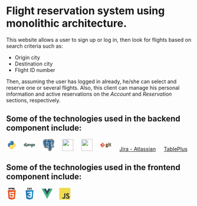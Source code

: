 # Flight reservation system using monolithic architecture.

This website allows a user to sign up or log in, then look for flights based on search criteria such as:
- Origin city
- Destination city
- Flight ID number

Then, assuming the user has logged in already, he/she can select and reserve one or several flights.
Also, this client can manage his personal information and active reservations on the *Account* and *Reservation* sections, respectively.

## Some of the technologies used in the backend component include:
<img height="32" width="30" src="https://raw.githubusercontent.com/github/explore/80688e429a7d4ef2fca1e82350fe8e3517d3494d/topics/python/python.png" />  &emsp;<img height="32" width="30" src="https://raw.githubusercontent.com/github/explore/80688e429a7d4ef2fca1e82350fe8e3517d3494d/topics/django/django.png" /> &emsp;
<img height="32" width="30" src="https://raw.githubusercontent.com/github/explore/80688e429a7d4ef2fca1e82350fe8e3517d3494d/topics/postgresql/postgresql.png" />  &emsp;
<img height="32" width="30" src="https://media-exp1.licdn.com/dms/image/C560BAQG4xGO7GA7ExA/company-logo_200_200/0/1625156273146?e=1651104000&v=beta&t=f9vsl5v48EzI3uXXR27anAvr7VWiCCkdzGznVkP2h9U" > &emsp;
<img height="32" width="30" src="https://media-exp1.licdn.com/dms/image/C4E0BAQGmNZMDOpmMQg/company-logo_100_100/0/1519905610801?e=1651104000&v=beta&t=5b72d6j04plR4QJhtIKPUQo4cq_LRL6cyc-uQDB-ciE"> &emsp;
<img height="32" width="30" src="https://raw.githubusercontent.com/github/explore/80688e429a7d4ef2fca1e82350fe8e3517d3494d/topics/git/git.png" > &emsp;
<a href="https://www.atlassian.com/es/software/jira">Jira - Atlassian</a>   &emsp; [TablePlus](https://tableplus.com/)

## Some of the technologies used in the frontend component include:
<img height="32" width="30" src="https://raw.githubusercontent.com/github/explore/80688e429a7d4ef2fca1e82350fe8e3517d3494d/topics/html/html.png" >&emsp;</img>  <img height="32" width="30" src="https://raw.githubusercontent.com/github/explore/80688e429a7d4ef2fca1e82350fe8e3517d3494d/topics/css/css.png" >&emsp;</img>   <img height="32" width="30" src="https://raw.githubusercontent.com/github/explore/80688e429a7d4ef2fca1e82350fe8e3517d3494d/topics/vue/vue.png" />&emsp;</img>   <img height="32" width="30" src="https://raw.githubusercontent.com/github/explore/80688e429a7d4ef2fca1e82350fe8e3517d3494d/topics/javascript/javascript.png" />&emsp;</img>

